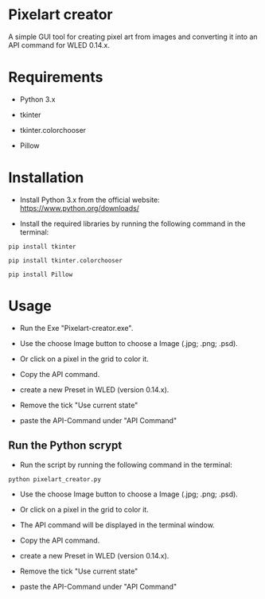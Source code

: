 # Pixelart creator

A simple GUI tool for creating pixel art from images and converting it into an API command for WLED 0.14.x.

# Requirements

- Python 3.x

- tkinter

- tkinter.colorchooser

- Pillow


# Installation

- Install Python 3.x from the official website: https://www.python.org/downloads/

- Install the required libraries by running the following command in the terminal:

```pip install tkinter```

```pip install tkinter.colorchooser```

```pip install Pillow```

# Usage

- Run the Exe "Pixelart-creator.exe".

- Use the choose Image button to choose a Image (.jpg; .png; .psd).

- Or click on a pixel in the grid to color it.

- Copy the API command.

- create a new Preset in WLED (version 0.14.x).

- Remove the tick "Use current state"

- paste the API-Command under "API Command"

## Run the Python scrypt
  
- Run the script by running the following command in the terminal:
  
```python pixelart_creator.py```
  
- Use the choose Image button to choose a Image (.jpg; .png; .psd).
  
- Or click on a pixel in the grid to color it.
  
- The API command will be displayed in the terminal window.
  
- Copy the API command.

- create a new Preset in WLED (version 0.14.x).

- Remove the tick "Use current state"

- paste the API-Command under "API Command"
